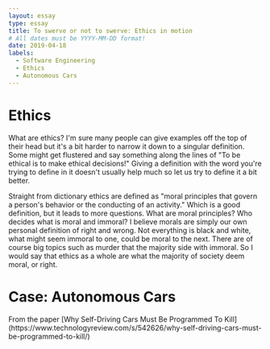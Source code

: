 ```yaml
---
layout: essay
type: essay
title: To swerve or not to swerve: Ethics in motion
# All dates must be YYYY-MM-DD format!
date: 2019-04-18
labels:
  - Software Engineering
  - Ethics
  - Autonomous Cars
---
```


<h1>Ethics</h1>

<p>What are ethics? I'm sure many people can give examples off the top of their head but it's a bit harder to narrow
it down to a singular definition. Some might get flustered and say something along the lines of "To be ethical is to make ethical decisions!"
Giving a definition with the word you're trying to define in it doesn't usually help much so let us try to define it a bit better.
</p>
<p>
Straight from dictionary ethics are defined as "moral principles that govern a person's behavior or the conducting of an activity." Which is a good definition,
but it leads to more questions. What are moral principles? Who decides what is moral and immoral? I believe morals are simply our own personal definition of right
and wrong. Not everything is black and white, what might seem immoral to one, could be moral to the next. There are of course big topics such as murder that the majority side
with immoral. So I would say that ethics as a whole are what the majority of society deem moral, or right.</p>

<h1>Case: Autonomous Cars</h1>
<p>From the paper 
[Why Self-Driving Cars Must Be Programmed To Kill](https://www.technologyreview.com/s/542626/why-self-driving-cars-must-be-programmed-to-kill/)
</p>

